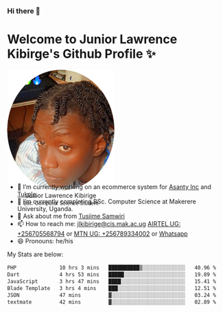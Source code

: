 ### Hi there 👋 
# Welcome to Junior Lawrence Kibirge's Github Profile ✨
 
<p align="center" style="border-radius:50%;width:250px;height:250px;">
  <img src="https://github.com/juniorkibirige/juniorkibirige/blob/main/cropped-twitter-pp.png" 
       alt="Profile picture from Twitter" /></br>
  <span align="center">Junior Lawrence Kibirige</span><br/>
  <small align="center" font-size="15">Bsc. Computer Science Student</small>
</p>

- 🔭 I’m currently working on an ecommerce system for [Asanty Inc](https://asanty.africa) and [Tukole](https://app.tukole.ug).
- 🌱 I’m currently completing BSc. Computer Science at Makerere University, Uganda.
- 💬 Ask about me from [Tusiime Samwiri](mailto:stusiime@asanty.africa)
- 📫 How to reach me: [jlkibirige@cis.mak.ac.ug](mailto:juniorkibirige@students.mak.ac.ug) [AIRTEL UG: +256705568794](tel:+256705568794) or [MTN UG: +256789334002](tel:+256789334002) or [Whatsapp](tel:+17602847072)
- 😄 Pronouns: he/his

My Stats are below:

<!--START_SECTION:waka-->

```text
PHP              10 hrs 3 mins   ██████████▒░░░░░░░░░░░░░░   40.96 %
Dart             4 hrs 53 mins   █████░░░░░░░░░░░░░░░░░░░░   19.89 %
JavaScript       3 hrs 47 mins   ████░░░░░░░░░░░░░░░░░░░░░   15.41 %
Blade Template   3 hrs 4 mins    ███░░░░░░░░░░░░░░░░░░░░░░   12.51 %
JSON             47 mins         ▓░░░░░░░░░░░░░░░░░░░░░░░░   03.24 %
textmate         42 mins         ▓░░░░░░░░░░░░░░░░░░░░░░░░   02.89 %
```

<!--END_SECTION:waka-->
